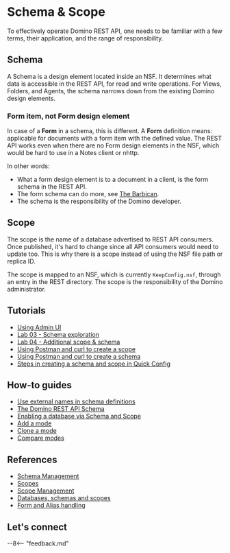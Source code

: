 # Schema & Scope

To effectively operate Domino REST API, one needs to be familiar with a few terms, their application, and the range of responsibility.

## Schema

A Schema is a design element located inside an NSF. It determines what data is accessible in the REST API, for read and write operations. For Views, Folders, and Agents, the schema narrows down from the existing Domino design elements.

### Form item, not Form design element

In case of a **Form** in a schema, this is different. A **Form** definition means: applicable for documents with a form item with the defined value. The REST API works even when there are no Form design elements in the NSF, which would be hard to use in a Notes client or nhttp.

In other words:

- What a form design element is to a document in a client, is the form schema in the REST API.
- The form schema can do more, see <!--[Form modes](../topicguides/formmodes.md) and-->[The Barbican](../topicguides/barbican.md#form-modes).
- The schema is the responsibility of the Domino developer.

## Scope

The scope is the name of a database advertised to REST API consumers. Once published, it's hard to change since all API consumers would need to update too. This is why there is a scope instead of using the NSF file path or replica ID.

The scope is mapped to an NSF, which is currently `KeepConfig.nsf`, through an entry in the REST directory. The scope is the responsibility of the Domino administrator.

## Tutorials

- [Using Admin UI](../tutorial/adminui.md)
- [Lab 03 - Schema exploration](../tutorial/walkthrough/lab-03.md)
- [Lab 04 - Additional scope & schema](../tutorial/walkthrough/lab-04.md)
- [Using Postman and curl to create a scope](../tutorial/postmancurl.md#create-a-scope)
- [Using Postman and curl to create a schema](../tutorial/postmancurl.md#create-a-schema)
- [Steps in creating a schema and scope in Quick Config](../tutorial/walkthrough/lab-02.md#steps-in-creating-a-schema-and-scope-in-quick-config)

## How-to guides

- [Use external names in schema definitions](../howto/database/externalnames.md)
- [The Domino REST API Schema](../howto/database/enablingadb.md#the-domino-rest-api-schema)
- [Enabling a database via Schema and Scope](../howto/database/enablingadb.md#enabling-a-database-via-schema-and-scope)
- [Add a mode](../references/usingwebui/schemaui.md#add-a-mode)
- [Clone a mode](../references/usingwebui/schemaui.md#clone-a-mode)
- [Compare modes](../references/usingwebui/schemaui.md#compare-modes)

## References

- [Schema Management](../references/usingwebui/schemaui.md)
- [Scopes](../references/usingdominorestapi/scopes.md)
- [Scope Management](../references/usingwebui/scopeui.md)
- [Databases, schemas and scopes](../topicguides/understanding.md#databases-schemas-and-scopes)
- [Form and Alias handling](../references/usingdominorestapi/formnames.md)

## Let's connect

--8<-- "feedback.md"
